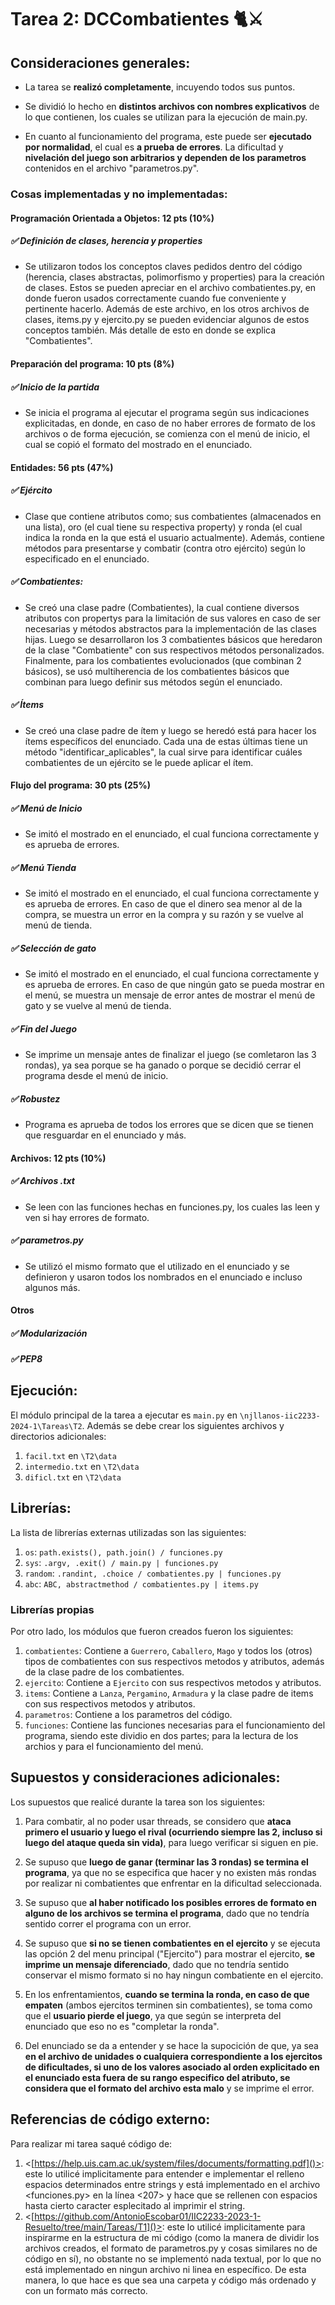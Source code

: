 # Tarea 2: DCCombatientes 🐈⚔️

## Consideraciones generales:

- La tarea se **realizó completamente**, incuyendo todos sus puntos.

- Se dividió lo hecho en **distintos archivos con nombres explicativos** de lo que contienen, los cuales se utilizan para la ejecución de main.py.

-  En cuanto al funcionamiento del programa, este puede ser **ejecutado por normalidad**, el cual es **a prueba de errores**. La dificultad y **nivelación del juego son arbitrarios y dependen de los parametros** contenidos en el archivo "parametros.py".

### Cosas implementadas y no implementadas:

#### Programación Orientada a Objetos: 12 pts (10%)
##### ✅ Definición de clases, herencia y *properties*

- Se utilizaron todos los conceptos claves pedidos dentro del código (herencia, clases abstractas, polimorfismo y properties) para la creación de clases. Estos se pueden apreciar en el archivo combatientes.py, en donde fueron usados correctamente cuando fue conveniente y pertinente hacerlo. Además de este archivo, en los otros archivos de clases, items.py y ejercito.py se pueden evidenciar algunos de estos conceptos también. Más detalle de esto en donde se explica "Combatientes".

#### Preparación del programa: 10 pts (8%)
##### ✅ Inicio de la partida

- Se inicia el programa al ejecutar el programa según sus indicaciones explicitadas, en donde, en caso de no haber errores de formato de los archivos o de forma ejecución, se comienza con el menú de inicio, el cual se copió el formato del mostrado en el enunciado.

#### Entidades: 56 pts (47%)
##### ✅ Ejército
- Clase que contiene atributos como; sus combatientes (almacenados en una lista), oro (el cual tiene su respectiva property) y ronda (el cual indica la ronda en la que está el usuario actualmente). Además, contiene métodos para presentarse y combatir (contra otro ejército) según lo especificado en el enunciado.
##### ✅ Combatientes:
- Se creó una clase padre (Combatientes), la cual contiene diversos atributos con propertys para la limitación de sus valores en caso de ser necesarias y métodos abstractos para la implementación de las clases hijas. Luego se desarrollaron los 3 combatientes básicos que heredaron de la clase "Combatiente" con sus respectivos métodos personalizados. Finalmente, para los combatientes evolucionados (que combinan 2 básicos), se usó multiherencia de los combatientes básicos que combinan para luego definir sus métodos según el enunciado.
##### ✅ Ítems
- Se creó una clase padre de ítem y luego se heredó está para hacer los ítems específicos del enunciado. Cada una de estas últimas tiene un método "identificar_aplicables", la cual sirve para identificar cuáles combatientes de un ejército se le puede aplicar el ítem.

#### Flujo del programa: 30 pts (25%)
##### ✅ Menú de Inicio
- Se imitó el mostrado en el enunciado, el cual funciona correctamente y es aprueba de errores.
##### ✅ Menú Tienda
- Se imitó el mostrado en el enunciado, el cual funciona correctamente y es aprueba de errores. En caso de que el dinero sea menor al de la compra, se muestra un error en la compra y su razón y se vuelve al menú de tienda.
##### ✅ Selección de gato
- Se imitó el mostrado en el enunciado, el cual funciona correctamente y es aprueba de errores. En caso de que ningún gato se pueda mostrar en el menú, se muestra un mensaje de error antes de mostrar el menú de gato y se vuelve al menú de tienda.
##### ✅ Fin del Juego
-  Se imprime un mensaje antes de finalizar el juego (se comletaron las 3 rondas), ya sea porque se ha ganado o porque se decidió cerrar el programa desde el menú de inicio.
##### ✅ Robustez
- Programa es aprueba de todos los errores que se dicen que se tienen que resguardar en el enunciado y más.

#### Archivos: 12 pts (10%)
##### ✅ Archivos .txt
- Se leen con las funciones hechas en funciones.py, los cuales las leen y ven si hay errores de formato.
##### ✅ parametros.py
- Se utilizó el mismo formato que el utilizado en el enunciado y se definieron y usaron todos los nombrados en el enunciado e incluso algunos más.

#### Otros
##### ✅ Modularización
##### ✅ PEP8


## Ejecución:
El módulo principal de la tarea a ejecutar es  ```main.py``` en ```\njllanos-iic2233-2024-1\Tareas\T2```. Además se debe crear los siguientes archivos y directorios adicionales:
1. ```facil.txt``` en ```\T2\data```
2. ```intermedio.txt``` en ```\T2\data```
3. ```dificl.txt``` en ```\T2\data```


## Librerías:
La lista de librerías externas utilizadas son las siguientes:

1. ```os```: ```path.exists(), path.join() / funciones.py```
2. ```sys```: ```.argv, .exit() / main.py | funciones.py```
3.  ```random```: ```.randint, .choice / combatientes.py | funciones.py```
3.  ```abc```: ```ABC, abstractmethod / combatientes.py | items.py```

### Librerías propias
Por otro lado, los módulos que fueron creados fueron los siguientes:

1. ```combatientes```: Contiene a ```Guerrero```, ```Caballero```, ```Mago``` y todos los (otros) tipos de combatientes con sus respectivos metodos y atributos, además de la clase padre de los combatientes.
2. ```ejercito```: Contiene a ```Ejercito``` con sus respectivos metodos y atributos.
3. ```items```: Contiene a ```Lanza```, ```Pergamino```, ```Armadura``` y la clase padre de items con sus respectivos metodos y atributos.
4. ```parametros```: Contiene a los parametros del código.
4. ```funciones```: Contiene las funciones necesarias para el funcionamiento del programa, siendo este dividio en dos partes; para la lectura de los archios y para el funcionamiento del menú.

## Supuestos y consideraciones adicionales:
Los supuestos que realicé durante la tarea son los siguientes:

1. Para combatir, al no poder usar threads, se considero que **ataca primero el usuario y luego el rival (ocurriendo siempre las 2, incluso si luego del ataque queda sin vida)**, para luego verificar si siguen en pie.

2. Se supuso que **luego de ganar (terminar las 3 rondas) se termina el programa**, ya que no se especifica que hacer y no existen más rondas por realizar ni combatientes que enfrentar en la dificultad seleccionada.

3. Se supuso que **al haber notificado los posibles errores de formato en alguno de los archivos se termina el programa**, dado que no tendría sentido correr el programa con un error.

4. Se supuso que **si no se tienen combatientes en el ejercito** y se ejecuta las opción 2 del menu principal ("Ejercito") para mostrar el ejercito, **se imprime un mensaje diferenciado**, dado que no tendría sentido conservar el mismo formato si no hay ningun combatiente en el ejercito.

5. En los enfrentamientos, **cuando se termina la ronda, en caso de que empaten** (ambos ejercitos terminen sin combatientes), se toma como que el **usuario pierde el juego**, ya que según se interpreta del enunciado que eso no es "completar la ronda".

6. Del enunciado se da a entender y se hace la supocición de que, ya sea **en el archivo de unidades o cualquiera correspondiente a los ejercitos de dificultades, si uno de los valores asociado al orden explicitado en el enunciado esta fuera de su rango especifico del atributo, se considera que el formato del archivo esta malo** y se imprime el error.

## Referencias de código externo:

Para realizar mi tarea saqué código de:
1. \<[https://help.uis.cam.ac.uk/system/files/documents/formatting.pdf]()>: este lo utilicé implicitamente para entender e implementar el relleno espacios determinados entre strings y está implementado en el archivo <funciones.py> en la línea <207> y hace que se rellenen con espacios hasta cierto caracter esplecitado al imprimir el string.
2. \<[https://github.com/AntonioEscobar01/IIC2233-2023-1-Resuelto/tree/main/Tareas/T1]()>: este lo utilicé implicitamente para inspirarme en la estructura de mi código (como la manera de dividir los archivos creados, el formato de parametros.py y cosas similares no de código en sí), no obstante no se implementó nada textual, por lo que no está implementado en ningun archivo ni linea en específico. De esta manera, lo que hace es que sea una carpeta y código más ordenado y con un formato más correcto.